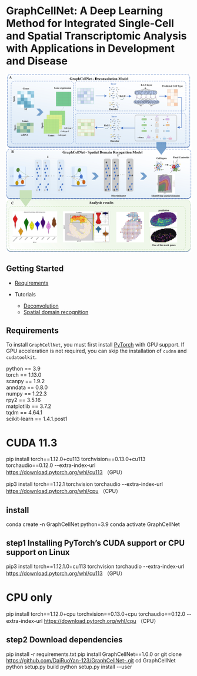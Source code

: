 # GraphCellNet: A Deep Learning Method for Integrated Single-Cell and Spatial Transcriptomic Analysis with Applications in Development and Disease
![image](picture/model.jpg)



## Getting Started
* [Requirements](#Requirements)

* Tutorials
    * [Deconvolution ](Visium_human_DLPFC_deconv.ipynb)
    * [Spatial domain recognition](Graph_model/Visium_human_DLPFC_Graph.ipynb)



## Requirements

To install `GraphCellNet`, you must first install [PyTorch](https://pytorch.org) with GPU support. If GPU acceleration is not required, you can skip the installation of `cudnn` and `cudatoolkit`.

python == 3.9  
torch == 1.13.0  
scanpy == 1.9.2  
anndata == 0.8.0  
numpy == 1.22.3  
rpy2 == 3.5.16  
matplotlib == 3.7.2  
tqdm == 4.64.1  
scikit-learn == 1.4.1.post1  
# CUDA 11.3
pip install torch==1.12.0+cu113 torchvision==0.13.0+cu113 torchaudio==0.12.0 --extra-index-url https://download.pytorch.org/whl/cu113 （GPU） 

pip3 install torch==1.12.1 torchvision torchaudio --extra-index-url https://download.pytorch.org/whl/cpu  （CPU）    
## install
conda create -n GraphCellNet python=3.9
conda activate GraphCellNet
## step1 Installing PyTorch’s CUDA support or CPU support on Linux
pip3 install torch==1.12.1.0+cu113 torchvision torchaudio --extra-index-url https://download.pytorch.org/whl/cu113 （GPU） 

# CPU only
pip install torch==1.12.0+cpu torchvision==0.13.0+cpu torchaudio==0.12.0 --extra-index-url https://download.pytorch.org/whl/cpu  （CPU）
## step2 Download dependencies
pip install -r requirements.txt
pip install GraphCellNet==1.0.0
or
git clone https://github.com/DaiRuoYan-123/GraphCellNet-.git
cd GraphCellNet
python setup.py build
python setup.py install --user


